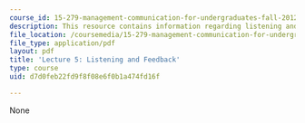 ```yaml
---
course_id: 15-279-management-communication-for-undergraduates-fall-2012
description: This resource contains information regarding listening and feedback.
file_location: /coursemedia/15-279-management-communication-for-undergraduates-fall-2012/d7d0feb22fd9f8f08e6f0b1a474fd16f_MIT15_279F12_lec05.pdf
file_type: application/pdf
layout: pdf
title: 'Lecture 5: Listening and Feedback'
type: course
uid: d7d0feb22fd9f8f08e6f0b1a474fd16f

---
```

None